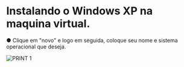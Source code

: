 # Instalando o Windows XP na maquina virtual.

● Clique em "novo" e logo em seguida, coloque seu nome e sistema operacional que deseja.

![PRINT 1](https://user-images.githubusercontent.com/78084609/110405792-e0ff2c80-805f-11eb-8203-489f10484b77.png)
